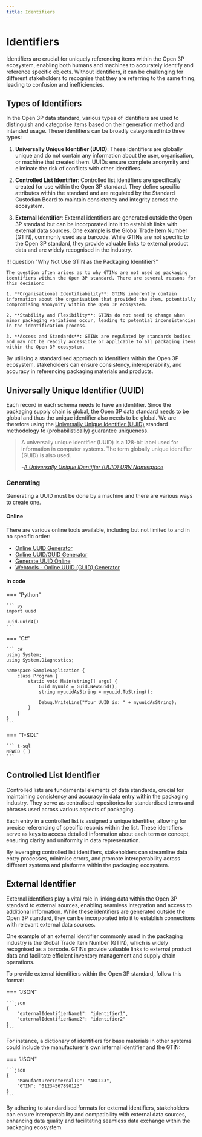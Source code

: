 ```yaml
---
title: Identifiers
---
```


# Identifiers

Identifiers are crucial for uniquely referencing items within the Open 3P ecosystem, enabling both humans and machines to accurately identify and reference specific objects. Without identifiers, it can be challenging for different stakeholders to recognise that they are referring to the same thing, leading to confusion and inefficiencies.

## Types of Identifiers

In the Open 3P data standard, various types of identifiers are used to distinguish and categorise items based on their generation method and intended usage. These identifiers can be broadly categorised into three types:

1. **Universally Unique Identifier (UUID)**: These identifiers are globally unique and do not contain any information about the user, organisation, or machine that created them. UUIDs ensure complete anonymity and eliminate the risk of conflicts with other identifiers.

2. **Controlled List Identifier**: Controlled list identifiers are specifically created for use within the Open 3P standard. They define specific attributes within the standard and are regulated by the Standard Custodian Board to maintain consistency and integrity across the ecosystem.

3. **External Identifier**: External identifiers are generated outside the Open 3P standard but can be incorporated into it to establish links with external data sources. One example is the Global Trade Item Number (GTIN), commonly used as a barcode. While GTINs are not specific to the Open 3P standard, they provide valuable links to external product data and are widely recognised in the industry.

!!! question "Why Not Use GTIN as the Packaging Identifier?"

    The question often arises as to why GTINs are not used as packaging identifiers within the Open 3P standard. There are several reasons for this decision:

    1. **Organisational Identifiability**: GTINs inherently contain information about the organisation that provided the item, potentially compromising anonymity within the Open 3P ecosystem.

    2. **Stability and Flexibility**: GTINs do not need to change when minor packaging variations occur, leading to potential inconsistencies in the identification process.

    3. **Access and Standards**: GTINs are regulated by standards bodies and may not be readily accessible or applicable to all packaging items within the Open 3P ecosystem.

By utilising a standardised approach to identifiers within the Open 3P ecosystem, stakeholders can ensure consistency, interoperability, and accuracy in referencing packaging materials and products.

## Universally Unique Identifier (UUID)

Each record in each schema needs to have an identifier. Since the packaging supply chain is global, the Open 3P data standard needs to be global and thus the unique identifier also needs to be global. We are therefore using the [Universally Unique Identifier (UUID)](https://en.wikipedia.org/wiki/Universally_unique_identifier) standard methodology to (probabilistically) guarantee uniqueness.

> A universally unique identifier (UUID) is a 128-bit label used for information in computer systems. The term globally unique identifier (GUID) is also used.
>
> -*[A Universally Unique IDentifier (UUID) URN Namespace](https://datatracker.ietf.org/doc/html/rfc4122)*

### Generating

Generating a UUID must be done by a machine and there are various ways to create one. 

#### Online

There are various online tools available, including but not limited to and in no specific order:

- [Online UUID Generator](https://www.uuidgenerator.net/)
- [Online UUID/GUID Generator](https://www.uuidtools.com)
- [Generate UUID Online](https://generate-uuid.com)
- [Webtools - Online UUID (GUID) Generator](https://www.webtools.services/uuid-generator)

#### In code

=== "Python"

    ``` py
    import uuid

    uuid.uuid4()
    ```

=== "C#"

    ``` c#
    using System;
    using System.Diagnostics;

    namespace SampleApplication {
        class Program {
            static void Main(string[] args) {
                Guid myuuid = Guid.NewGuid();
                string myuuidAsString = myuuid.ToString();

                Debug.WriteLine("Your UUID is: " + myuuidAsString);
            }
        }
    }
    ```

=== "T-SQL"

    ``` t-sql
    NEWID ( )
    ```

## Controlled List Identifier

Controlled lists are fundamental elements of data standards, crucial for maintaining consistency and accuracy in data entry within the packaging industry. They serve as centralised repositories for standardised terms and phrases used across various aspects of packaging.

Each entry in a controlled list is assigned a unique identifier, allowing for precise referencing of specific records within the list. These identifiers serve as keys to access detailed information about each term or concept, ensuring clarity and uniformity in data representation.

By leveraging controlled list identifiers, stakeholders can streamline data entry processes, minimise errors, and promote interoperability across different systems and platforms within the packaging ecosystem.

## External Identifier

External identifiers play a vital role in linking data within the Open 3P standard to external sources, enabling seamless integration and access to additional information. While these identifiers are generated outside the Open 3P standard, they can be incorporated into it to establish connections with relevant external data sources.

One example of an external identifier commonly used in the packaging industry is the Global Trade Item Number (GTIN), which is widely recognised as a barcode. GTINs provide valuable links to external product data and facilitate efficient inventory management and supply chain operations.

To provide external identifiers within the Open 3P standard, follow this format:

=== "JSON" 

    ```json
    {
        "externalIdentifierName1": "identifier1",
        "externalIdentifierName2": "identifier2"
    }
    ```
For instance, a dictionary of identifiers for base materials in other systems could include the manufacturer's own internal identifier and the GTIN:

=== "JSON"

    ```json
    {
        "ManufacturerInternalID": "ABC123",
        "GTIN": "01234567890123"
    }
    ```

By adhering to standardised formats for external identifiers, stakeholders can ensure interoperability and compatibility with external data sources, enhancing data quality and facilitating seamless data exchange within the packaging ecosystem.






